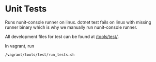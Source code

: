 # Unit Tests

Runs nunit-console runner on linux. dotnet test fails on linux with missing runner binary which is why we manually run nunit-console runner.

All development files for test can be found at [/tools/test/](https://github.com/StrucEng-Library-kfmresearch/strucenglib-rhino3d-plugin/edit/master/tools/test/).

In vagrant, run 

```
/vagrant/tools/test/run_tests.sh
```

